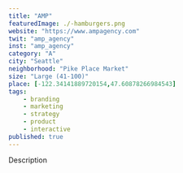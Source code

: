 ```yaml
---
title: "AMP"
featuredImage: ./-hamburgers.png
website: "https://www.ampagency.com"
twit: "amp_agency"
inst: "amp_agency"
category: "A"
city: "Seattle"
neighborhood: "Pike Place Market"
size: "Large (41-100)"
place: [-122.34141889720154,47.60878266984543]
tags:
    - branding
    - marketing
    - strategy
    - product
    - interactive
published: true
---
```


Description
